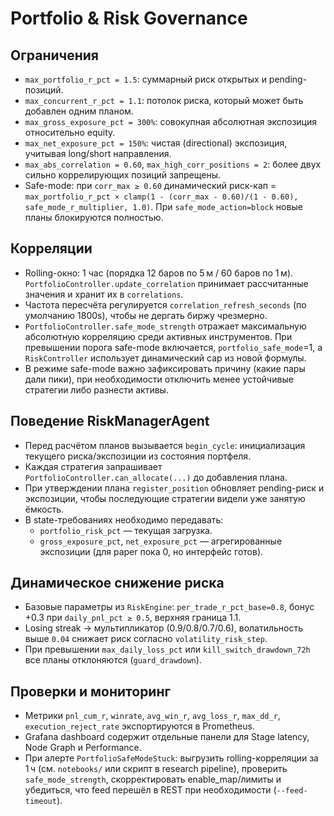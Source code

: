 ﻿# Portfolio & Risk Governance

## Ограничения
- `max_portfolio_r_pct = 1.5`: суммарный риск открытых и pending-позиций.
- `max_concurrent_r_pct = 1.1`: потолок риска, который может быть добавлен одним планом.
- `max_gross_exposure_pct = 300%`: совокупная абсолютная экспозиция относительно equity.
- `max_net_exposure_pct = 150%`: чистая (directional) экспозиция, учитывая long/short направления.
- `max_abs_correlation = 0.60`, `max_high_corr_positions = 2`: более двух сильно коррелирующих позиций запрещены.
- Safe-mode: при `corr_max ≥ 0.60` динамический риск-кап = `max_portfolio_r_pct × clamp(1 - (corr_max - 0.60)/(1 - 0.60), safe_mode_r_multiplier, 1.0)`. При `safe_mode_action=block` новые планы блокируются полностью.

## Корреляции
- Rolling-окно: 1 час (порядка 12 баров по 5 м / 60 баров по 1 м). `PortfolioController.update_correlation` принимает рассчитанные значения и хранит их в `correlations`.
- Частота пересчёта регулируется `correlation_refresh_seconds` (по умолчанию 1800s), чтобы не дергать биржу чрезмерно.
- `PortfolioController.safe_mode_strength` отражает максимальную абсолютную корреляцию среди активных инструментов. При превышении порога safe-mode включается, `portfolio_safe_mode`=1, а `RiskController` использует динамический cap из новой формулы.
- В режиме safe-mode важно зафиксировать причину (какие пары дали пики), при необходимости отключить менее устойчивые стратегии либо разнести активы.

## Поведение RiskManagerAgent
- Перед расчётом планов вызывается `begin_cycle`: инициализация текущего риска/экспозиции из состояния портфеля.
- Каждая стратегия запрашивает `PortfolioController.can_allocate(...)` до добавления плана.
- При утверждении плана `register_position` обновляет pending-риск и экспозиции, чтобы последующие стратегии видели уже занятую ёмкость.
- В state-требованиях необходимо передавать:
  - `portfolio_risk_pct` — текущая загрузка.
  - `gross_exposure_pct`, `net_exposure_pct` — агрегированные экспозиции (для paper пока 0, но интерфейс готов).

## Динамическое снижение риска
- Базовые параметры из `RiskEngine`: `per_trade_r_pct_base=0.8`, бонус +0.3 при `daily_pnl_pct ≥ 0.5`, верхняя граница 1.1.
- Losing streak → мультипликатор (0.9/0.8/0.7/0.6), волатильность выше `0.04` снижает риск согласно `volatility_risk_step`.
- При превышении `max_daily_loss_pct` или `kill_switch_drawdown_72h` все планы отклоняются (`guard_drawdown`).

## Проверки и мониторинг
- Метрики `pnl_cum_r`, `winrate`, `avg_win_r`, `avg_loss_r`, `max_dd_r`, `execution_reject_rate` экспортируются в Prometheus.
- Grafana dashboard содержит отдельные панели для Stage latency, Node Graph и Performance.
- При алерте `PortfolioSafeModeStuck`: выгрузить rolling-корреляции за 1 ч (см. `notebooks/` или скрипт в research pipeline), проверить `safe_mode_strength`, скорректировать enable_map/лимиты и убедиться, что feed перешёл в REST при необходимости (`--feed-timeout`).

